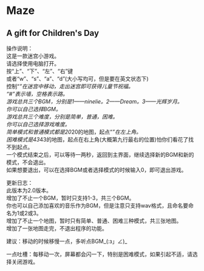 Maze<br>
===
A gift for Children's Day<br>		
------
操作说明：<br>
	这是一款迷宫小游戏。<br>
	请选择使用电脑打开。<br>
	按“上”、“下”、“左”、“右”键<br>
	或者“w”、“s”、“a”、“d”(大小写均可，但是要在英文状态下)<br>
	控制“*”在迷宫中移动，走出迷宫即可获得儿童节祝福。<br>
	“#”表示墙，空格表示路。<br>
	游戏总共三个BGM，分别是1——ninelie。2——Dream。3——光辉岁月。<br>
	你可以自己选择BGM。<br>
	游戏总共三个难度，分别是简单，普通，困难。<br>
	你可以自己选择游戏难度。<br>
	简单模式和普通模式都是20*20的地图，起点“*”在左上角。<br>
	困难模式是43*43的地图，起点在右上角(大概第九行最右的位置)怕你们看花了找不到起点。<br>
	一个模式结束之后，可以等待一两秒，返回到主界面，继续选择新的BGM和新的模式，不会退出。<br>
	如果想要退出，可以在选择BGM或者选择模式的时候输入0，即可退出游戏。<br>
	

更新日志：<br>
	此版本为2.0版本。<br>
	增加了不止一个BGM，暂时只支持1-3，共三个BGM。<br>
	你也可以自己添加喜欢的音乐作为BGM，但是注意只支持wav格式，且命名要命名为1或2或3。<br>
	增加了不止一个地图，暂时只有简单、普通、困难三种模式，共三张地图。<br>
	增加了一张地图走完，不退出程序的功能。<br>


建议：移动的时候移慢一点，多听点BGM_(:з」∠)_<br>


一点吐槽：每移动一次，屏幕都会闪一下，特别是困难模式，如果引起不适，请选择关闭游戏。<br>
